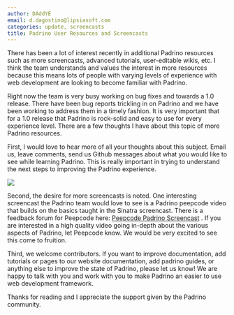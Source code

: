 ```yaml
---
author: DAddYE
email: d.dagostino@lipsiasoft.com
categories: update, screencasts
title: Padrino User Resources and Screencasts
---
```


There has been a lot of interest recently in additional Padrino resources such as more screencasts, advanced tutorials, user-editable wikis, etc. I think the team understands and values the interest in more resources because this means lots of people with varying levels of experience with web development are looking to become familiar with Padrino.

Right now the team is very busy working on bug fixes and towards a 1.0 release. There have been bug reports trickling in on Padrino and we have been working to address them in a timely fashion. It is very important that for a 1.0 release that Padrino is rock-solid and easy to use for every experience level. There are a few thoughts I have about this topic of more Padrino resources.

<break>

First, I would love to hear more of all your thoughts about this subject. Email us, leave comments, send us Github messages about what you would like to see while learning Padrino. This is really important in trying to understand the next steps to improving the Padrino experience.

![](http://dl.dropbox.com/u/5747628/peepcolde_logo.png)

Second, the desire for more screencasts is noted. One interesting screencast the Padrino team would love to see is a Padrino peepcode video that builds on the basics taught in the Sinatra screencast. There is a feedback forum for Peepcode here: [Peepcode Padrino Screencast](http://suggestions.peepcode.com/forums/15-general/suggestions/1064769-padrino) . If you are interested in a high quality video going in-depth about the various aspects of Padrino, let Peepcode know. We would be very excited to see this come to fruition.

Third, we welcome contributors. If you want to improve documentation, add tutorials or pages to our website documentation, add padrino guides, or anything else to improve the state of Padrino, please let us know! We are happy to talk with you and work with you to make Padrino an easier to use web development framework.

Thanks for reading and I appreciate the support given by the Padrino community.
